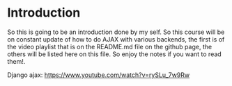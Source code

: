 # Introduction
So this is going to be an introduction done by my self. So this course will be on constant update of how to do AJAX with various backends, the first is of the video playlist that is on the README.md file on the github page, the others will be listed here on this file. So enjoy the notes if you want to read them!.

Django ajax: https://www.youtube.com/watch?v=rySLu_7w9Rw